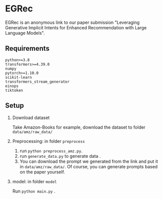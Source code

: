 # EGRec

EGRec is an anonymous link to our paper submission "Leveraging Generative Implicit Intents for Enhanced Recommendation with Large Language Models".



## Requirements
```
python>=3.8
transformers>=4.39.0
numpy
pytorch>=1.10.0
scikit-learn
transformers_stream_generator
einops
tiktoken
```

## Setup

1. Download dataset
   
   Take Amazon-Books for example, download the dataset to folder `data/amz/raw_data/`
2. Preprocessing: in folder `preprocess`
   1. run `python preprocess_amz.py`.
   2. run `generate_data.py` to generate data .
   3. You can download the prompt we generated from the link and put it in `data/amz/raw_data/`. Of course, you can generate prompts based on the paper yourself.
   

3. model: in folder `model`

   Run `python main.py` .

 
